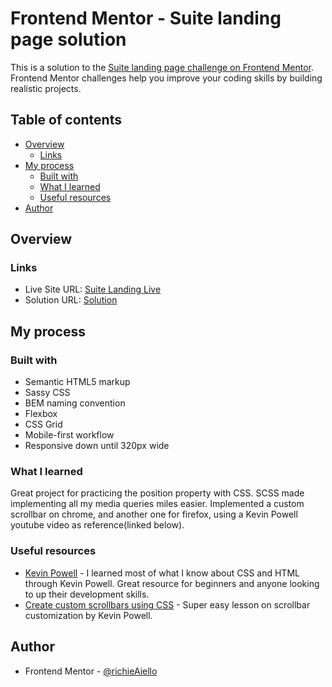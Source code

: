 # Frontend Mentor - Suite landing page solution

This is a solution to the [Suite landing page challenge on Frontend Mentor](https://www.frontendmentor.io/challenges/suite-landing-page-tj_eaU-Ra). Frontend Mentor challenges help you improve your coding skills by building realistic projects.

## Table of contents

- [Overview](#overview)
  - [Links](#links)
- [My process](#my-process)
  - [Built with](#built-with)
  - [What I learned](#what-i-learned)
  - [Useful resources](#useful-resources)
- [Author](#author)

## Overview

### Links

- Live Site URL: [Suite Landing Live](https://richieaiello.github.io/suite-landing-page/)
- Solution URL: [Solution](https://your-solution-url.com)

## My process

### Built with

- Semantic HTML5 markup
- Sassy CSS
- BEM naming convention
- Flexbox
- CSS Grid
- Mobile-first workflow
- Responsive down until 320px wide

### What I learned

Great project for practicing the position property with CSS. SCSS made implementing all my media queries miles easier. Implemented a custom scrollbar on chrome, and another one for firefox, using a Kevin Powell youtube video as reference(linked below).

### Useful resources

- [Kevin Powell](https://www.kevinpowell.co/) - I learned most of what I know about CSS and HTML through Kevin Powell. Great resource for beginners and anyone looking to up their development skills.
- [Create custom scrollbars using CSS](https://www.youtube.com/watch?v=lvKK2fs6h4I&t=711s) - Super easy lesson on scrollbar customization by Kevin Powell.

## Author

- Frontend Mentor - [@richieAiello](https://www.frontendmentor.io/profile/richieAiello)